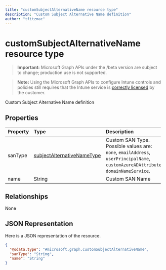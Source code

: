 ```yaml
---
title: "customSubjectAlternativeName resource type"
description: "Custom Subject Alternative Name definition"
author: "tfitzmac"
---
```


# customSubjectAlternativeName resource type

> **Important:** Microsoft Graph APIs under the /beta version are subject to change; production use is not supported.

> **Note:** Using the Microsoft Graph APIs to configure Intune controls and policies still requires that the Intune service is [correctly licensed](https://go.microsoft.com/fwlink/?linkid=839381) by the customer.

Custom Subject Alternative Name definition

## Properties
|Property|Type|Description|
|:---|:---|:---|
|sanType|[subjectAlternativeNameType](../resources/intune-deviceconfig-subjectalternativenametype.md)|Custom SAN Type. Possible values are: `none`, `emailAddress`, `userPrincipalName`, `customAzureADAttribute`, `domainNameService`.|
|name|String|Custom SAN Name|

## Relationships
None

## JSON Representation
Here is a JSON representation of the resource.
<!-- {
  "blockType": "resource",
  "@odata.type": "microsoft.graph.customSubjectAlternativeName"
}
-->
``` json
{
  "@odata.type": "#microsoft.graph.customSubjectAlternativeName",
  "sanType": "String",
  "name": "String"
}
```




